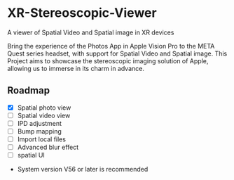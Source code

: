 # XR-Stereoscopic-Viewer
A viewer of Spatial Video and Spatial image in XR devices

Bring the experience of the Photos App in Apple Vision Pro to the META Quest series headset, with support for Spatial Video and Spatial image. This Project aims to showcase the stereoscopic imaging solution of Apple, allowing us to immerse in its charm in advance.

## Roadmap
- [x] Spatial photo view
- [ ] Spatial video view
- [ ] IPD adjustment
- [ ] Bump mapping
- [ ] Import local files
- [ ] Advanced blur effect
- [ ] spatial UI

* System version V56 or later is recommended